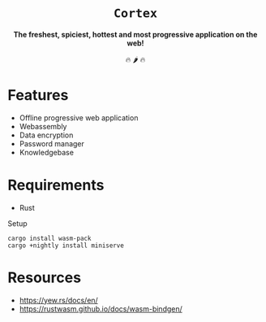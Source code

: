 <div align="center">
    <h1><code>Cortex</code></h1>
    <strong>The freshest, spiciest, hottest and most progressive application on the web!</strong>
    <p>🔥 🌶 🔥</p>
</div>


# Features
* Offline progressive web application
* Webassembly
* Data encryption
* Password manager
* Knowledgebase


# Requirements
* Rust

Setup
```
cargo install wasm-pack
cargo +nightly install miniserve
```


# Resources
* https://yew.rs/docs/en/
* https://rustwasm.github.io/docs/wasm-bindgen/